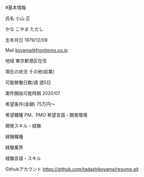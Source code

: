 #基本情報

氏名
小山 正

かな
こやま ただし

生年月日
1979/12/09

Mail
koyama@frontieres.co.jp

地域
東京都港区在住

現在の状況
その他(起業)

可能稼働日数/週
週5日

案件開始可能時期
2020/07

希望条件(金額)
75万円～

希望職種
PM、PMO
希望言語・開発環境


開発スキル・経験


経験職種


経験業界


経験言語・スキル


Githubアカウント
https://github.com/tadashikoyama/resume.git



